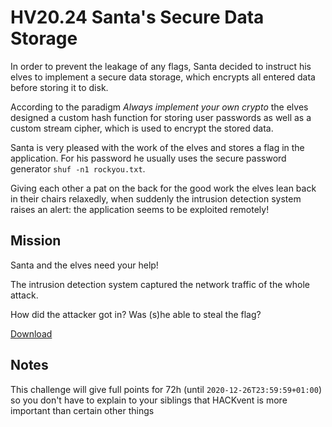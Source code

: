 # HV20.24 Santa's Secure Data Storage

In order to prevent the leakage of any flags, Santa decided to instruct his elves to implement a secure data storage, which encrypts all entered data before storing it to disk.

According to the paradigm _Always implement your own crypto_ the elves designed a custom hash function for storing user passwords as well as a custom stream cipher, which is used to encrypt the stored data.

Santa is very pleased with the work of the elves and stores a flag in the application. For his password he usually uses the secure password generator `shuf -n1 rockyou.txt`.

Giving each other a pat on the back for the good work the elves lean back in their chairs relaxedly, when suddenly the intrusion detection system raises an alert: the application seems to be exploited remotely!

## Mission

Santa and the elves need your help!

The intrusion detection system captured the network traffic of the whole attack.

How did the attacker got in? Was (s)he able to steal the flag?

[Download](./66aeb596-2ba0-4d07-a8de-3eb27eedb791.zip)

## Notes

This challenge will give full points for 72h (until `2020-12-26T23:59:59+01:00`) so you don't have to explain to your siblings that HACKvent is more important than certain other things

